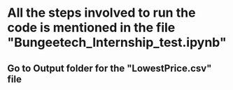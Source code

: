 # All the steps involved to run the code is mentioned in the file "Bungeetech_Internship_test.ipynb"

## Go to Output folder for the "LowestPrice.csv" file
